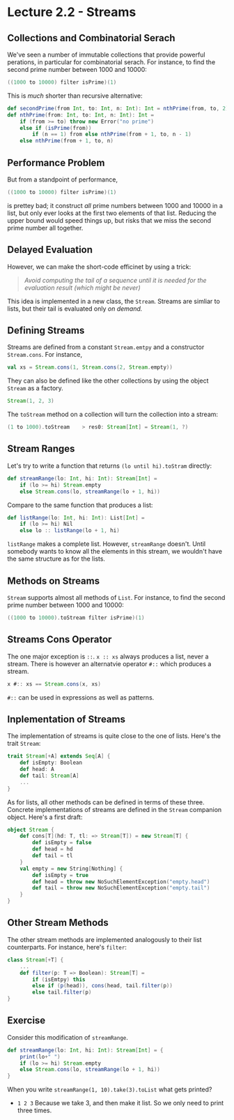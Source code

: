 # Lecture 2.2 - Streams

## Collections and Combinatorial Serach
We've seen a number of immutable collections that provide powerful perations, in particular for combinatorial serach. For instance, to find the second prime number between 1000 and 10000:

```scala 
((1000 to 10000) filter isPrime)(1)
```
This is *much* shorter than recursive alternative:

```scala
def secondPrime(from Int, to: Int, n: Int): Int = nthPrime(from, to, 2)
def nthPrime(from: Int, to: Int, n: Int): Int = 
	if (from >= to) throw new Error("no prime")
	else if (isPrime(from))
		if (n == 1) from else nthPrime(from + 1, to, n - 1)
	else nthPrime(from + 1, to, n)
```

## Performance Problem
But from a standpoint of performance, 

```scala
((1000 to 10000) filter isPrime)(1)
```
is prettey bad; it construct *all* prime numbers between 1000 and 10000 in a list, but only ever looks at the first two elements of that list. Reducing the upper bound would speed things up, but risks that we miss the second prime number all together.

## Delayed Evaluation
However, we can make the short-code efficinet by using a trick:

> *Avoid computing the tail of a sequence until it is needed for the evaluation result (which might be never)*

This idea is implemented in a new class, the `Stream`. Streams are simliar to lists, but their tail is evaluated only *on demand.*

## Defining Streams
Streams are defined from a constant `Stream.emtpy` and a constructor `Stream.cons`. For instance,

```scala
val xs = Stream.cons(1, Stream.cons(2, Stream.empty))
```
They can also be defined like the other collections by using the object `Stream` as a factory.

```scala
Stream(1, 2, 3)
```
The `toStream` method on a collection will turn the collection into a stream:

```scala
(1 to 1000).toStream    > res0: Stream[Int] = Stream(1, ?)
```

## Stream Ranges
Let's try to write a function that returns `(lo until hi).toStram` directly:

```scala
def streamRange(lo: Int, hi: Int): Stream[Int] = 
	if (lo >= hi) Stream.empty
	else Stream.cons(lo, streamRange(lo + 1, hi))
```
Compare to the same function that produces a list:

```scala
def listRange(lo: Int, hi: Int): List[Int] = 
	if (lo >= hi) Nil
	else lo :: listRange(lo + 1, hi)
```

`listRange` makes a complete list. However, `streamRange` doesn't. Until somebody wants to know all the elements in this stream, we wouldn't have the same structure as for the lists.

## Methods on Streams
`Stream` supports almost all methods of `List`. For instance, to find the second prime number between 1000 and 10000:

```scala
((1000 to 10000).toStream filter isPrime)(1)
```

## Streams Cons Operator
The one major exception is `::`. `x :: xs` always produces a list, never a stream. There is however an alternatvie operator `#::` which produces a stream. 

```scala
x #:: xs == Stream.cons(x, xs)
```

`#::` can be used in expressions as well as patterns.

## Inplementation of Streams
The implementation of streams is quite close to the one of lists. Here's the trait `Stream`:

```scala
trait Stream[+A] extends Seq[A] {
	def isEmpty: Boolean
	def head: A
	def tail: Stream[A]
	...
}
```
As for lists, all other methods can be defined in terms of these three.  
Concrete implementations of streams are defined in the `Stream` companion object. Here's a first draft:

```scala
object Stream {
	def cons[T](hd: T, tl: => Stream[T]) = new Stream[T] {
		def isEmpty = false
		def head = hd
		def tail = tl
	}
	val empty = new String[Nothing] {
		def isEmpty = true
		def head = throw new NoSuchElementException("empty.head")
		def tail = throw new NoSuchElementException("empty.tail")
	}
}
```

## Other Stream Methods
The other stream methods are implemented analogously to their list counterparts. For instance, here's `filter`:

```scala
class Stream[+T] {
	...
	def filter(p: T => Boolean): Stream[T] = 
		if (isEmtpy) this
		else if (p(head)), cons(head, tail.filter(p))
		else tail.filter(p)
}
```

## Exercise
Consider this modification of `streamRange`.

```scala
def streamRange(lo: Int, hi: Int): Stream[Int] = {
	print(lo+" ")
	if (lo >= hi) Stream.empty
	else Stream.cons(lo, streamRange(lo + 1, hi))
}
```
When you write `streamRange(1, 10).take(3).toList` what gets printed?

* `1 2 3` Because we take 3, and then make it list. So we only need to print three times.